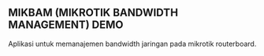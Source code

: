 ## MIKBAM (MIKROTIK BANDWIDTH MANAGEMENT) DEMO
Aplikasi untuk memanajemen bandwidth jaringan pada mikrotik routerboard.
